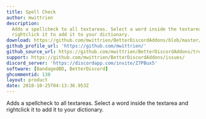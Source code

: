 ```yaml
---
title: Spell Check
author: mwittrien
description:
  Adds a spellcheck to all textareas. Select a word inside the textarea and
  rightclick it to add it to your dictionary.
download: https://github.com/mwittrien/BetterDiscordAddons/blob/master/Plugins/SpellCheck/SpellCheck.plugin.js
github_profile_url: 'https://github.com/mwittrien/'
github_source_url: https://github.com/mwittrien/BetterDiscordAddons/tree/master/Plugins/SpellCheck
support: https://github.com/mwittrien/BetterDiscordAddons/issues/
discord_server: 'https://discordapp.com/invite/Z7PBux5'
software: [BandagedBD, BetterDiscord]
ghcommentid: 130
layout: product
date: 2018-10-25T04:13:36.953Z
---
```

Adds a spellcheck to all textareas. Select a word inside the textarea and rightclick it to add it to your dictionary.